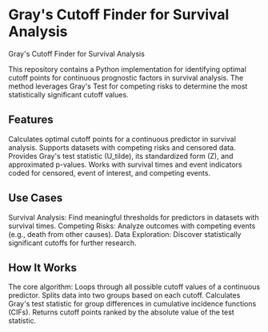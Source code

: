 # Gray's Cutoff Finder for Survival Analysis
Gray's Cutoff Finder for Survival Analysis

This repository contains a Python implementation for identifying optimal cutoff points for continuous prognostic factors in survival analysis. The method leverages Gray's Test for competing risks to determine the most statistically significant cutoff values.

## Features

Calculates optimal cutoff points for a continuous predictor in survival analysis.
Supports datasets with competing risks and censored data.
Provides Gray's test statistic (U_tilde), its standardized form (Z), and approximated p-values.
Works with survival times and event indicators coded for censored, event of interest, and competing events.

## Use Cases

Survival Analysis: Find meaningful thresholds for predictors in datasets with survival times.
Competing Risks: Analyze outcomes with competing events (e.g., death from other causes).
Data Exploration: Discover statistically significant cutoffs for further research.

## How It Works
The core algorithm:
Loops through all possible cutoff values of a continuous predictor.
Splits data into two groups based on each cutoff.
Calculates Gray's test statistic for group differences in cumulative incidence functions (CIFs).
Returns cutoff points ranked by the absolute value of the test statistic.
